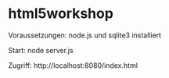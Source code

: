 html5workshop
=============

Voraussetzungen: node.js und sqlite3 installiert


Start: node server.js


Zugriff: http://localhost:8080/index.html
